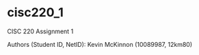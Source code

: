 # cisc220_1
CISC 220 Assignment 1 

Authors (Student ID, NetID): Kevin McKinnon (10089987, 12km80)

